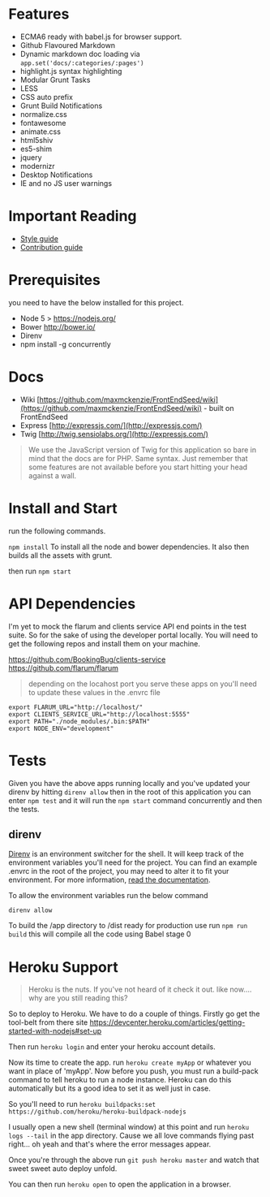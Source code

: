 # Features
- ECMA6 ready with babel.js for browser support.
- Github Flavoured Markdown
- Dynamic markdown doc loading via `app.set('docs/:categories/:pages')`
- highlight.js syntax highlighting
- Modular Grunt Tasks
- LESS
- CSS auto prefix
- Grunt Build Notifications
- normalize.css
- fontawesome
- animate.css
- html5shiv
- es5-shim
- jquery
- modernizr
- Desktop Notifications
- IE and no JS user warnings

# Important Reading
- [Style guide](https://github.com/BookingBug/dev.bookingbug.com/wiki/Style-Guide)
- [Contribution guide](https://github.com/BookingBug/dev.bookingbug.com/wiki/Contributing)

# Prerequisites
you need to have the below installed for this project.

- Node 5 > https://nodejs.org/
- Bower http://bower.io/
- Direnv
- npm install -g concurrently

# Docs
- Wiki [https://github.com/maxmckenzie/FrontEndSeed/wiki](https://github.com/maxmckenzie/FrontEndSeed/wiki) - built on FrontEndSeed
- Express [http://expressjs.com/](http://expressjs.com/)
- Twig [http://twig.sensiolabs.org/](http://expressjs.com/)

> We use the JavaScript version of Twig for this application so bare in mind that the docs are for PHP. Same syntax. Just remember that some features are not available before you start hitting your head against a wall.

# Install and Start
run the following commands.

`npm install` To install all the node and bower dependencies. It also then builds all the assets with grunt.

then run `npm start`

# API Dependencies

I'm yet to mock the flarum and clients service API end points in the test suite. So for the sake of using the developer portal locally. You will need to get the following repos and install them on your machine.

https://github.com/BookingBug/clients-service
https://github.com/flarum/flarum

> depending on the locahost port you serve these apps on you'll need to update these values in the .envrc file

```
export FLARUM_URL="http://localhost/"
export CLIENTS_SERVICE_URL="http://localhost:5555"
export PATH="./node_modules/.bin:$PATH"
export NODE_ENV="development"
```

# Tests
Given you have the above apps running locally and you've updated your direnv by hitting `direnv allow` then in the root of this application you can enter `npm test` and it will run the `npm start` command concurrently and then the tests.

## direnv

[Direnv](http://direnv.net/) is an environment switcher for the shell. It will keep track of the environment variables you'll need for the project. You can find an example .envrc in the root of the project, you may need to alter it to fit your environment. For more information, [read the documentation](http://direnv.net/).

To allow the environment variables run the below command

```
direnv allow
```

To build the /app directory to /dist ready for production use run `npm run build` this will compile all the code using Babel stage 0

# Heroku Support
> Heroku is the nuts. If you've not heard of it check it out. like now.... why are you still reading this?

So to deploy to Heroku. We have to do a couple of things. Firstly go get the tool-belt from there site https://devcenter.heroku.com/articles/getting-started-with-nodejs#set-up

Then run `heroku login` and enter your heroku account details.

Now its time to create the app. run `heroku create myApp` or whatever you want in place of 'myApp'. Now before you push, you must run a build-pack command to tell heroku to run a node instance. Heroku can do this automatically but its a good idea to set it as well just in case.

So you'll need to run `heroku buildpacks:set https://github.com/heroku/heroku-buildpack-nodejs`

I usually open a new shell (terminal window) at this point and run `heroku logs --tail` in the app directory. Cause we all love commands flying past right... oh yeah and that's where the error messages appear.

Once you're through the above run `git push heroku master` and watch that sweet sweet auto deploy unfold.

You can then run `heroku open` to open the application in a browser.
